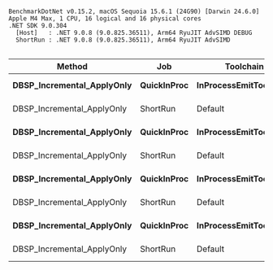 ```

BenchmarkDotNet v0.15.2, macOS Sequoia 15.6.1 (24G90) [Darwin 24.6.0]
Apple M4 Max, 1 CPU, 16 logical and 16 physical cores
.NET SDK 9.0.304
  [Host]   : .NET 9.0.8 (9.0.825.36511), Arm64 RyuJIT AdvSIMD DEBUG
  ShortRun : .NET 9.0.8 (9.0.825.36511), Arm64 RyuJIT AdvSIMD


```
| Method                     | Job         | Toolchain              | IterationCount | LaunchCount | WarmupCount | DataSize | ChangeCount | Mean      | Error      | StdDev    |
|--------------------------- |------------ |----------------------- |--------------- |------------ |------------ |--------- |------------ |----------:|-----------:|----------:|
| **DBSP_Incremental_ApplyOnly** | **QuickInProc** | **InProcessEmitToolchain** | **5**              | **Default**     | **1**           | **100000**   | **1**           | **11.012 ms** |  **0.2608 ms** | **0.0677 ms** |
| DBSP_Incremental_ApplyOnly | ShortRun    | Default                | 3              | 1           | 3           | 100000   | 1           | 11.963 ms |  1.7053 ms | 0.0935 ms |
| **DBSP_Incremental_ApplyOnly** | **QuickInProc** | **InProcessEmitToolchain** | **5**              | **Default**     | **1**           | **100000**   | **100**         | **11.600 ms** |  **0.3172 ms** | **0.0824 ms** |
| DBSP_Incremental_ApplyOnly | ShortRun    | Default                | 3              | 1           | 3           | 100000   | 100         | 12.452 ms |  1.1652 ms | 0.0639 ms |
| **DBSP_Incremental_ApplyOnly** | **QuickInProc** | **InProcessEmitToolchain** | **5**              | **Default**     | **1**           | **300000**   | **1**           |  **7.712 ms** |  **1.7772 ms** | **0.4615 ms** |
| DBSP_Incremental_ApplyOnly | ShortRun    | Default                | 3              | 1           | 3           | 300000   | 1           |  8.279 ms |  8.3746 ms | 0.4590 ms |
| **DBSP_Incremental_ApplyOnly** | **QuickInProc** | **InProcessEmitToolchain** | **5**              | **Default**     | **1**           | **300000**   | **100**         | **21.391 ms** | **25.0842 ms** | **3.8818 ms** |
| DBSP_Incremental_ApplyOnly | ShortRun    | Default                | 3              | 1           | 3           | 300000   | 100         | 25.995 ms | 12.8839 ms | 0.7062 ms |
